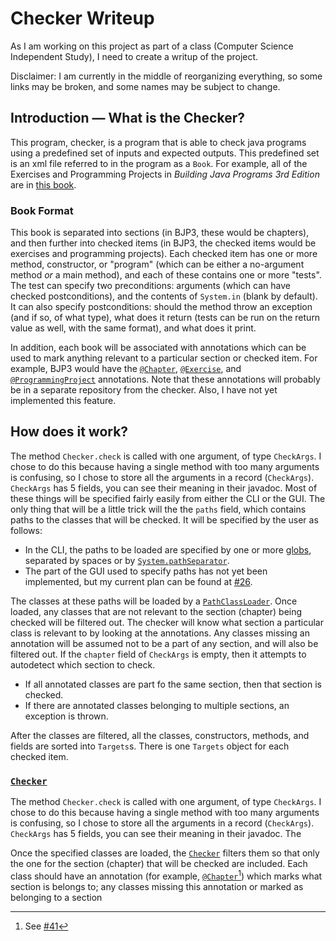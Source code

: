 # Checker Writeup

As I am working on this project as part of a class (Computer Science Independent Study), I need to create a writup of the project.

Disclaimer: I am currently in the middle of reorganizing everything, so some links may be broken, and some names may be subject to change.

## Introduction &mdash; What is the Checker?

This program, checker, is a program that is able to check java programs using a predefined set of inputs and expected outputs. This predefined set is an xml file referred to in the program as a `Book`. For example, all of the Exercises and Programming Projects in <i>Building Java Programs 3rd Edition</i> are in [this book](bjp3-checker-annotations/src/main/resources/book.xml).

### Book Format

This book is separated into sections (in BJP3, these would be chapters), and then further into checked items (in BJP3, the checked items would be exercises and programming projects). Each checked item has one or more method, constructor, or "program" (which can be either a no-argument method *or* a main method), and each of these contains one or more "tests". The test can specify two preconditions: arguments (which can have checked postconditions), and the contents of `System.in` (blank by default). It can also specify postconditions: should the method throw an exception (and if so, of what type), what does it return (tests can be run on the return value as well, with the same format), and what does it print.

In addition, each book will be associated with annotations which can be used to mark anything relevant to a particular section or checked item. For example, BJP3 would have the [`@Chapter`](bjp3-checker-annotations/src/main/java/dev/liambloom/checker/Chapter.java), [`@Exercise`](bjp3-checker-annotations/src/main/java/dev/liambloom/checker/Exercise.java), and [`@ProgrammingProject`](bjp3-checker-annotations/src/main/java/dev/liambloom/checker/ProgrammingProject.java) annotations. Note that these annotations will probably be in a separate repository from the checker. Also, I have not yet implemented this feature.

## How does it work?

The method `Checker.check` is called with one argument, of type `CheckArgs`. I chose to do this because having a single method with too many arguments is confusing, so I chose to store all the arguments in a record (`CheckArgs`). `CheckArgs` has 5 fields, you can see their meaning in their javadoc. Most of these things will be specified fairly easily from either the CLI or the GUI. The only thing that will be a little trick will the the `paths` field, which contains paths to the classes that will be checked. It will be specified by the user as follows:

- In the CLI, the paths to be loaded are specified by one or more [globs](https://en.wikipedia.org/wiki/Glob_(programming)), separated by spaces or by [`System.pathSeparator`](https://docs.oracle.com/en/java/javase/17/docs/api/java.base/java/io/File.html#pathSeparator).
- The part of the GUI used to specify paths has not yet been implemented, but my current plan can be found at [#26](https://github.com/liambloom/checker/issues/26).

The classes at these paths will be loaded by a [`PathClassLoader`](internal/src/main/java/dev/liambloom/checker/internal/PathClassLoader.java). Once loaded, any classes that are not relevant to the section (chapter) being checked will be filtered out. The checker will know what section a particular class is relevant to by looking at the annotations. Any classes missing an annotation will be assumed not to be a part of any section, and will also be filtered out. If the `chapter` field of `CheckArgs` is empty, then it attempts to autodetect which section to check. 

- If all annotated classes are part fo the same section, then that section is checked.
- If there are annotated classes belonging to multiple sections, an exception is thrown.

After the classes are filtered, all the classes, constructors, methods, and fields are sorted into `Targets`s. There is one `Targets` object for each checked item.

### [`Checker`](internal/src/main/java/dev/liambloom/checker/internal/Checker.java)

The method `Checker.check` is called with one argument, of type `CheckArgs`. I chose to do this because having a single method with too many arguments is confusing, so I chose to store all the arguments in a record (`CheckArgs`). `CheckArgs` has 5 fields, you can see their meaning in their javadoc. The 

Once the specified classes are loaded, the [`Checker`](internal/src/main/java/dev/liambloom/checker/internal/Checker.java) filters them so that only the one for the section (chapter) that will be checked are included. Each class should have an annotation (for example, [`@Chapter`](bjp3-checker-annotations/src/main/java/dev/liambloom/checker/Chapter.java)[^1]) which marks what section is belongs to; any classes missing this annotation or marked as belonging to a section

[^1]: See [#41](https://github.com/liambloom/checker/issues/41)
